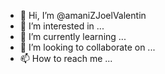 - 👋 Hi, I’m @amaniZJoelValentin
- 👀 I’m interested in ...
- 🌱 I’m currently learning ...
- 💞️ I’m looking to collaborate on ...
- 📫 How to reach me ...

<!---
amaniZJoelValentin/amaniZJoelValentin is a ✨ special ✨ repository because its `README.md` (this file) appears on your GitHub profile.
You can click the Preview link to take a look at your changes.
--->
